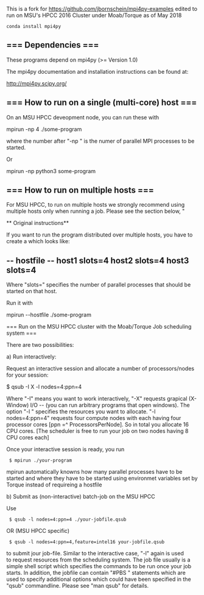 This is a fork for https://github.com/jbornschein/mpi4py-examples edited to run on MSU's HPCC 2016 Cluster under Moab/Torque 
as of May 2018


```
conda install mpi4py
```



##  === Dependencies ===

These programs depend on mpi4py (>= Version 1.0)

The mpi4py documentation and installation instructions 
can be found at:

   http://mpi4py.scipy.org/



## === How to run on a single (multi-core) host ===

On an MSU HPCC deveopment node, you can run these with 

 mpirun -np 4 ./some-program

where the number after "-np " is the numer of parallel MPI 
processes to be started.

Or

 mpirun -np python3 some-program


## === How to run on multiple hosts ===

For MSU HPCC, to run on multiple hosts we strongly recommend using multiple hosts only when running a job.  Please see the section below, "

** Original instructions** 

If you want to run the program distributed over multiple hosts, 
you have to create a <hostfile> which looks like:

-- hostfile --
host1   slots=4
host2   slots=4
host3   slots=4
--------------

Where "slots=" specifies the number of parallel processes that should be
started on that host.

Run it with

  mpirun --hostfile <hostfile> ./some-program


=== Run on the MSU HPCC cluster with the Moab/Torque Job scheduling system ===

There are two possibilities:

a) Run interactively:

Request an interactive session and allocate a number of processors/nodes for 
your session:

 $ qsub -I X -l nodes=4:ppn=4

Where "-I" means you want to work interactively, "-X" requests grapical
(X-Window) I/O -- (you can run arbitrary programs that open windows).  The
option "-l " specifies the resources you want to allocate.  "-l nodes=4:ppn=4"
requests four compute nodes with each having four processor cores 
[ppn =^ ProcessorsPerNode].  So in total you allocate 16 CPU cores. 
[The scheduler is free to run your job on two nodes having 8 CPU cores each]

Once your interactive session is ready, you run 

```
 $ mpirun ./your-program
```
  
mpirun automatically knowns how many parallel processes have to be started and
where they have to be started using environmet variables set by Torque instead of requireing a hostfile

b) Submit as (non-interactive) batch-job on the MSU HPCC

Use 

```
 $ qsub -l nodes=4:ppn=4 ./your-jobfile.qsub
```

OR (MSU HPCC specific) 

```
 $ qsub -l nodes=4:ppn=4,feature=intel16 your-jobfile.qsub
```

to submit jour job-file. Similar to the interactive case, "-l" again is used  
to request resources from the scheduling system. The job file usually is a 
simple shell script which specifies the commands to be run once your job 
starts. In addition, the jobfile can contain "#PBS <something>" statements
which are used to specify additional options which could have been specified 
in the "qsub" commandline. Please see "man qsub" for details.



